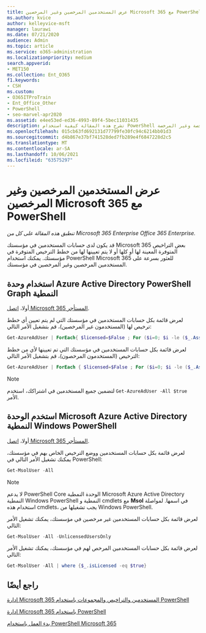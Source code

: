 ```yaml
---
title: عرض المستخدمين المرخصين وغير المرخصين Microsoft 365 مع PowerShell
ms.author: kvice
author: kelleyvice-msft
manager: laurawi
ms.date: 07/21/2020
audience: Admin
ms.topic: article
ms.service: o365-administration
ms.localizationpriority: medium
search.appverid:
- MET150
ms.collection: Ent_O365
f1.keywords:
- CSH
ms.custom:
- O365ITProTrain
- Ent_Office_Other
- PowerShell
- seo-marvel-apr2020
ms.assetid: e4ee53ed-ed36-4993-89f4-5bec11031435
description: تشرح هذه المقالة كيفية استخدام PowerShell لعرض حسابات المستخدمين المرخصة وغير المرخصة Microsoft 365 المستخدمين.
ms.openlocfilehash: 015cb63fd692131d77799fe30fc94c6214bb01d3
ms.sourcegitcommit: d4b867e37bf741528ded7fb289e4f6847228d2c5
ms.translationtype: MT
ms.contentlocale: ar-SA
ms.lasthandoff: 10/06/2021
ms.locfileid: "63575297"
---
```

# <a name="view-licensed-and-unlicensed-microsoft-365-users-with-powershell"></a>عرض المستخدمين المرخصين وغير المرخصين Microsoft 365 مع PowerShell

*تنطبق هذه المقالة على كل من Microsoft 365 Enterprise Office 365 Enterprise.*

قد يكون لدى حسابات المستخدمين في مؤسستك Microsoft 365 بعض التراخيص المتوفرة المعينة لها أو كلها أو لا يتم تعيينها لها من خطط الترخيص المتوفرة في مؤسستك. يمكنك استخدام PowerShell Microsoft 365 للعثور بسرعة على المستخدمين المرخصين وغير المرخصين في مؤسستك.

## <a name="use-the-azure-active-directory-powershell-for-graph-module"></a>استخدام وحدة Azure Active Directory PowerShell Graph النمطية

أولا، [اتصل Microsoft 365 المستأجر](connect-to-microsoft-365-powershell.md#connect-with-the-azure-active-directory-powershell-for-graph-module).
 
لعرض قائمة بكل حسابات المستخدمين في مؤسستك التي لم يتم تعيين أي خطط ترخيص لها (المستخدمون غير المرخصين)، قم بتشغيل الأمر التالي:
  
```powershell
Get-AzureAdUser | ForEach{ $licensed=$False ; For ($i=0; $i -le ($_.AssignedLicenses | Measure).Count ; $i++) { If( [string]::IsNullOrEmpty(  $_.AssignedLicenses[$i].SkuId ) -ne $True) { $licensed=$true } } ; If( $licensed -eq $false) { Write-Host $_.UserPrincipalName} }
```

لعرض قائمة بكل حسابات المستخدمين في مؤسستك التي تم تعيينها لأي من خطط الترخيص (المستخدمون المرخصون)، قم بتشغيل الأمر التالي:
  
```powershell
Get-AzureAdUser | ForEach { $licensed=$False ; For ($i=0; $i -le ($_.AssignedLicenses | Measure).Count ; $i++) { If( [string]::IsNullOrEmpty(  $_.AssignedLicenses[$i].SkuId ) -ne $True) { $licensed=$true } } ; If( $licensed -eq $true) { Write-Host $_.UserPrincipalName} }
```

>[!Note]
>لتضمين جميع المستخدمين في اشتراكك، استخدم `Get-AzureAdUser -All $true` الأمر.
>

## <a name="use-the-microsoft-azure-active-directory-module-for-windows-powershell"></a>استخدم الوحدة Microsoft Azure Active Directory النمطية Windows PowerShell

أولا، [اتصل Microsoft 365 المستأجر](connect-to-microsoft-365-powershell.md#connect-with-the-microsoft-azure-active-directory-module-for-windows-powershell).

لعرض قائمة بكل حسابات المستخدمين ووضع الترخيص الخاص بهم في مؤسستك، يمكنك تشغيل الأمر التالي في PowerShell:
  
```powershell
Get-MsolUser -All
```

>[!Note]
>لا يدعم PowerShell Core الوحدة النمطية Microsoft Azure Active Directory النمطية Windows PowerShell النمطية و cmdlets مع **Msol** في اسمها. لمواصلة استخدام هذه cmdlets، يجب تشغيلها من Windows PowerShell.
>

لعرض قائمة بكل حسابات المستخدمين غير مرخصين في مؤسستك، يمكنك تشغيل الأمر التالي:
  
```powershell
Get-MsolUser -All -UnlicensedUsersOnly
```

لعرض قائمة بكل حسابات المستخدمين المرخص لهم في مؤسستك، يمكنك تشغيل الأمر التالي:
  
```powershell
Get-MsolUser -All | where {$_.isLicensed -eq $true}
```

## <a name="see-also"></a>راجع أيضًا

[إدارة Microsoft 365 المستخدمين والتراخيص والمجموعات باستخدام PowerShell](manage-user-accounts-and-licenses-with-microsoft-365-powershell.md)
  
[إدارة Microsoft 365 باستخدام PowerShell](manage-microsoft-365-with-microsoft-365-powershell.md)
  
[بدء العمل باستخدام PowerShell Microsoft 365](getting-started-with-microsoft-365-powershell.md)
